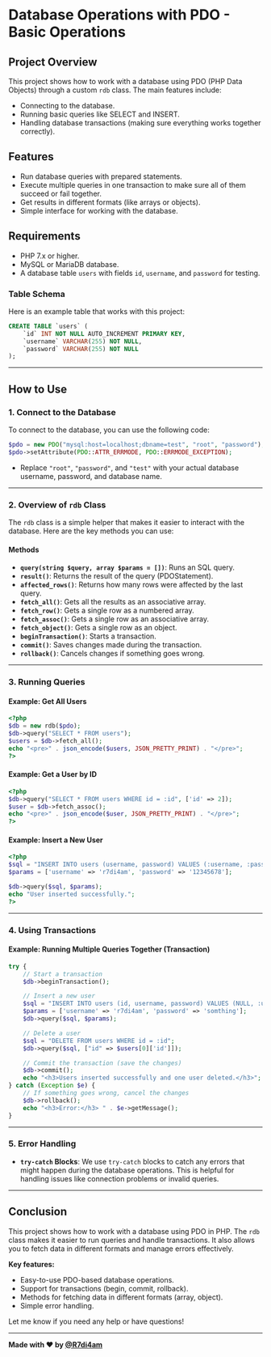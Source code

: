 

# **Database Operations with PDO - Basic Operations**

## **Project Overview**

This project shows how to work with a database using PDO (PHP Data Objects) through a custom `rdb` class. The main features include:

- Connecting to the database.
- Running basic queries like SELECT and INSERT.
- Handling database transactions (making sure everything works together correctly).

## **Features**

- Run database queries with prepared statements.
- Execute multiple queries in one transaction to make sure all of them succeed or fail together.
- Get results in different formats (like arrays or objects).
- Simple interface for working with the database.

## **Requirements**

- PHP 7.x or higher.
- MySQL or MariaDB database.
- A database table `users` with fields `id`, `username`, and `password` for testing.

### **Table Schema**

Here is an example table that works with this project:

```sql
CREATE TABLE `users` (
    `id` INT NOT NULL AUTO_INCREMENT PRIMARY KEY,
    `username` VARCHAR(255) NOT NULL,
    `password` VARCHAR(255) NOT NULL
);
```

---

## **How to Use**

### **1. Connect to the Database**

To connect to the database, you can use the following code:

```php
$pdo = new PDO("mysql:host=localhost;dbname=test", "root", "password");
$pdo->setAttribute(PDO::ATTR_ERRMODE, PDO::ERRMODE_EXCEPTION);
```

- Replace `"root"`, `"password"`, and `"test"` with your actual database username, password, and database name.

---

### **2. Overview of `rdb` Class**

The `rdb` class is a simple helper that makes it easier to interact with the database. Here are the key methods you can use:

#### **Methods**

- **`query(string $query, array $params = [])`**: Runs an SQL query.
- **`result()`**: Returns the result of the query (PDOStatement).
- **`affected_rows()`**: Returns how many rows were affected by the last query.
- **`fetch_all()`**: Gets all the results as an associative array.
- **`fetch_row()`**: Gets a single row as a numbered array.
- **`fetch_assoc()`**: Gets a single row as an associative array.
- **`fetch_object()`**: Gets a single row as an object.
- **`beginTransaction()`**: Starts a transaction.
- **`commit()`**: Saves changes made during the transaction.
- **`rollback()`**: Cancels changes if something goes wrong.

---

### **3. Running Queries**

#### **Example: Get All Users**

```php
<?php
$db = new rdb($pdo);
$db->query("SELECT * FROM users");
$users = $db->fetch_all();
echo "<pre>" . json_encode($users, JSON_PRETTY_PRINT) . "</pre>";
?>
```

#### **Example: Get a User by ID**

```php
<?php
$db->query("SELECT * FROM users WHERE id = :id", ['id' => 2]);
$user = $db->fetch_assoc();
echo "<pre>" . json_encode($user, JSON_PRETTY_PRINT) . "</pre>";
?>
```

#### **Example: Insert a New User**

```php
<?php
$sql = "INSERT INTO users (username, password) VALUES (:username, :password)";
$params = ['username' => 'r7di4am', 'password' => '12345678'];

$db->query($sql, $params);
echo "User inserted successfully.";
?>
```

---

### **4. Using Transactions**

#### **Example: Running Multiple Queries Together (Transaction)**

```php
try {
    // Start a transaction
    $db->beginTransaction();

    // Insert a new user
    $sql = "INSERT INTO users (id, username, password) VALUES (NULL, :username, :password)";
    $params = ['username' => 'r7di4am', 'password' => 'somthing'];
    $db->query($sql, $params);

    // Delete a user
    $sql = "DELETE FROM users WHERE id = :id";
    $db->query($sql, ["id" => $users[0]['id']]);

    // Commit the transaction (save the changes)
    $db->commit();
    echo "<h3>Users inserted successfully and one user deleted.</h3>";
} catch (Exception $e) {
    // If something goes wrong, cancel the changes
    $db->rollback();
    echo "<h3>Error:</h3> " . $e->getMessage();
}
```

---

### **5. Error Handling**

- **`try-catch` Blocks**: We use `try-catch` blocks to catch any errors that might happen during the database operations. This is helpful for handling issues like connection problems or invalid queries.

---

## **Conclusion**

This project shows how to work with a database using PDO in PHP. The `rdb` class makes it easier to run queries and handle transactions. It also allows you to fetch data in different formats and manage errors effectively.

**Key features:**
- Easy-to-use PDO-based database operations.
- Support for transactions (begin, commit, rollback).
- Methods for fetching data in different formats (array, object).
- Simple error handling.

Let me know if you need any help or have questions!

---

**Made with ❤️ by [@R7di4am](https://github.com/R7di4am)**